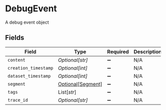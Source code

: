 # DebugEvent

A debug event object


## Fields

| Field                                               | Type                                                | Required                                            | Description                                         |
| --------------------------------------------------- | --------------------------------------------------- | --------------------------------------------------- | --------------------------------------------------- |
| `content`                                           | *Optional[str]*                                     | :heavy_minus_sign:                                  | N/A                                                 |
| `creation_timestamp`                                | *Optional[int]*                                     | :heavy_minus_sign:                                  | N/A                                                 |
| `dataset_timestamp`                                 | *Optional[int]*                                     | :heavy_minus_sign:                                  | N/A                                                 |
| `segment`                                           | [Optional[Segment]](../../models/shared/segment.md) | :heavy_minus_sign:                                  | N/A                                                 |
| `tags`                                              | List[*str*]                                         | :heavy_minus_sign:                                  | N/A                                                 |
| `trace_id`                                          | *Optional[str]*                                     | :heavy_minus_sign:                                  | N/A                                                 |